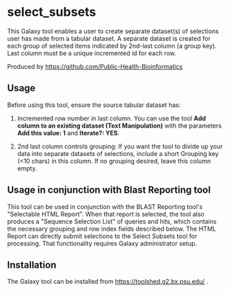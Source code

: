 # select_subsets

This Galaxy tool enables a user to create separate dataset(s) of selections user has made from a tabular dataset.  A separate dataset is created for each group of selected items indicated by 2nd-last column (a group key).  Last column must be a unique incremented id for each row.

Produced by https://github.com/Public-Health-Bioinformatics

## Usage

Before using this tool, ensure the source tabular dataset has:

1) Incremented row number in last column.  You can use the tool **Add column to an existing dataset (Text Manipulation)** with the parameters **Add this value: 1** and **Iterate?: YES**.

2) 2nd last column controls grouping:  If you want the tool to divide up your data into separate datasets of selections, include a short Grouping key (&lt;10 chars) in this column.  If no grouping desired, leave this column empty. 

## Usage in conjunction with Blast Reporting tool

This tool can be used in conjunction with the BLAST Reporting tool's "Selectable HTML Report".  When that report is selected, the tool also produces a "Sequence Selection List" of queries and hits, which contains the necessary grouping and row index fields described below.  The HTML Report can directly submit selections to the Select Subsets tool for processing.  That functionality requires Galaxy administrator setup.

## Installation

The Galaxy tool can be installed from https://toolshed.g2.bx.psu.edu/ .

